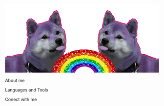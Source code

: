 [![Header](https://github.com/davidkoo1/davidkoo1/blob/main/assets/dogs-png-gif.gif)](https://github.com/davidkoo1)

About me

Languages and Tools

Conect with me

